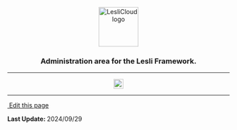<p align="center">
	<img width="90" alt="LesliCloud logo" src="/images/engines/audit/audit-logo.svg" />
    <h3 align="center">Administration area for the Lesli Framework.</h3>
</p>

<hr/>
    <p align="center">
        <a target="blank" href="https://rubygems.org/gems/lesli_audit">
            <img src="https://badge.fury.io/rb/lesli_audit.svg" alt="Gem Version" height="22">
        </a>
    </p>
<hr/>

<section class="lesli-markdown-info">
    <p><a target="blank" href="https://github.com/LesliTech/LesliAudit/tree/master/docs/readme.md"><i class="ri-external-link-fill"></i>&nbsp;Edit this page</a><p/>
    <p><b>Last Update: </b>2024/09/29</p>
</section>

<!-- This code was automatically generated -->
<!-- to update this docs please run rake docs:build -->

